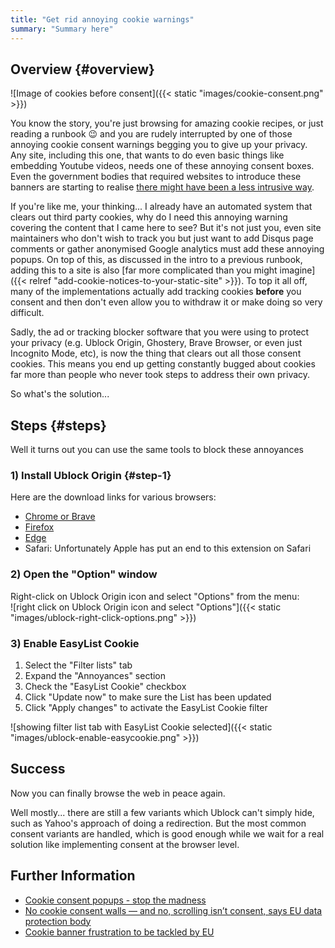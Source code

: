 ```yaml
---
title: "Get rid annoying cookie warnings"
summary: "Summary here"
---
```


## Overview {#overview}

![Image of cookies before consent]({{< static "images/cookie-consent.png" >}})

You know the story, you're just browsing for amazing cookie recipes, or just reading a runbook &#x1F609; and you are rudely interrupted by one of those annoying cookie consent warnings begging you to give up your privacy. Any site, including this one, that wants to do even basic things like embedding Youtube videos, needs one of these annoying consent boxes. Even the government bodies that required websites to introduce these banners are starting to realise [there might have been a less intrusive way](https://www.bbc.com/news/business-38583001).

If you're like me, your thinking... I already have an automated system that clears out third party cookies, why do I need this annoying warning covering the content that I came here to see? But it's not just you, even site maintainers who don't wish to track you but just want to add Disqus page comments or gather anonymised Google analytics must add these annoying popups. On top of this, as discussed in the intro to a previous runbook, adding this to a site is also [far more complicated than you might imagine]({{< relref "add-cookie-notices-to-your-static-site" >}}). To top it all off, many of the implementations actually add tracking cookies __before__ you consent and then don't even allow you to withdraw it or make doing so very difficult.

Sadly, the ad or tracking blocker software that you were using to protect your privacy (e.g. Ublock Origin, Ghostery, Brave Browser, or even just Incognito Mode, etc), is now the thing that clears out all those consent cookies. This means you end up getting constantly bugged about cookies far more than people who never took steps to address their own privacy.

So what's the solution...

## Steps {#steps}

Well it turns out you can use the same tools to block these annoyances

### 1) Install Ublock Origin {#step-1}
Here are the download links for various browsers:
  - [Chrome or Brave](https://chrome.google.com/webstore/detail/ublock-origin/cjpalhdlnbpafiamejdnhcphjbkeiagm)
  - [Firefox](https://addons.mozilla.org/en-US/firefox/addon/ublock-origin/)
  - [Edge](https://microsoftedge.microsoft.com/addons/detail/ublock-origin/odfafepnkmbhccpbejgmiehpchacaeak)
  - Safari: Unfortunately Apple has put an end to this extension on Safari
### 2) Open the "Option" window
Right-click on Ublock Origin icon and select "Options" from the menu:  
  ![right click on Ublock Origin icon and select "Options"]({{< static "images/ublock-right-click-options.png" >}})
### 3) Enable EasyList Cookie
1) Select the "Filter lists" tab
2) Expand the "Annoyances" section
3) Check the "EasyList Cookie" checkbox
4) Click "Update now" to make sure the List has been updated
5) Click "Apply changes" to activate the EasyList Cookie filter  

  ![showing filter list tab with EasyList Cookie selected]({{< static "images/ublock-enable-easycookie.png" >}})

## Success

Now you can finally browse the web in peace again.

Well mostly... there are still a few variants which Ublock can't simply hide, such as Yahoo's approach of doing a redirection. But the most common consent variants are handled, which is good enough while we wait for a real solution like implementing consent at the browser level.

## Further Information

* [Cookie consent popups - stop the madness](https://community.brave.com/t/cookie-consent-popups-stop-the-madness/102904)
* [No cookie consent walls — and no, scrolling isn’t consent, says EU data protection body](https://techcrunch.com/2020/05/06/no-cookie-consent-walls-and-no-scrolling-isnt-consent-says-eu-data-protection-body/)
* [Cookie banner frustration to be tackled by EU](https://www.bbc.com/news/business-38583001)
